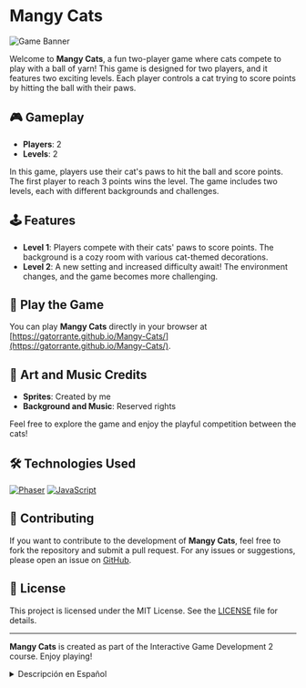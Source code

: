 # Mangy Cats

![Game Banner](https://gatorrante.github.io/Mangy-Cats/img/Screenshot%202024-08-26%20015831.png)

Welcome to **Mangy Cats**, a fun two-player game where cats compete to play with a ball of yarn! This game is designed for two players, and it features two exciting levels. Each player controls a cat trying to score points by hitting the ball with their paws.

## 🎮 Gameplay

- **Players**: 2
- **Levels**: 2

In this game, players use their cat's paws to hit the ball and score points. The first player to reach 3 points wins the level. The game includes two levels, each with different backgrounds and challenges.

## 🕹️ Features

- **Level 1**: Players compete with their cats' paws to score points. The background is a cozy room with various cat-themed decorations.
- **Level 2**: A new setting and increased difficulty await! The environment changes, and the game becomes more challenging.

## 🚀 Play the Game

You can play **Mangy Cats** directly in your browser at [https://gatorrante.github.io/Mangy-Cats/](https://gatorrante.github.io/Mangy-Cats/).

## 🎨 Art and Music Credits

- **Sprites**: Created by me
- **Background and Music**: Reserved rights

Feel free to explore the game and enjoy the playful competition between the cats!

## 🛠️ Technologies Used

[![Phaser](https://img.shields.io/badge/Phaser-3.55.2-blue)](https://phaser.io/)
[![JavaScript](https://img.shields.io/badge/JavaScript-ES6-yellow)](https://developer.mozilla.org/en-US/docs/Web/JavaScript)

## 🤝 Contributing

If you want to contribute to the development of **Mangy Cats**, feel free to fork the repository and submit a pull request. For any issues or suggestions, please open an issue on [GitHub](https://github.com/Gatorrante/Mangy-Cats).

## 📜 License

This project is licensed under the MIT License. See the [LICENSE](LICENSE) file for details.

---

**Mangy Cats** is created as part of the Interactive Game Development 2 course. Enjoy playing!
<details>
<summary>Descripción en Español</summary>

# Mangy Cats

![Banner del Juego](https://gatorrante.github.io/Mangy-Cats/img/Screenshot%202024-08-26%20015831.png)

Bienvenido a **Mangy Cats**, un divertido juego para dos jugadores donde los gatos compiten para jugar con una bola de hilo. Este juego está diseñado para dos jugadores y presenta dos emocionantes niveles. Cada jugador controla un gato que intenta marcar puntos golpeando la bola con sus patas.

## 🎮 Jugabilidad

- **Jugadores**: 2
- **Niveles**: 2

En este juego, los jugadores usan las patas de su gato para golpear la bola y marcar puntos. El primer jugador en alcanzar 3 puntos gana el nivel. El juego incluye dos niveles, cada uno con fondos y desafíos diferentes.

## 🕹️ Características

- **Nivel 1**: Los jugadores compiten con las patas de sus gatos para marcar puntos. El fondo es una habitación acogedora con varias decoraciones temáticas de gatos.
- **Nivel 2**: ¡Un nuevo entorno y una dificultad aumentada te esperan! El ambiente cambia y el juego se vuelve más desafiante.

## 🚀 Juega el Juego

Puedes jugar a **Mangy Cats** directamente en tu navegador en [https://gatorrante.github.io/Mangy-Cats/](https://gatorrante.github.io/Mangy-Cats/).

## 🎨 Créditos de Arte y Música

- **Sprites**: Creación de [Tu Nombre]
- **Fondos y Música**: Derechos reservados

¡Explora el juego y disfruta de la competencia juguetona entre los gatos!

## 🛠️ Tecnologías Utilizadas

[![Phaser](https://img.shields.io/badge/Phaser-3.55.2-blue)](https://phaser.io/)
[![JavaScript](https://img.shields.io/badge/JavaScript-ES6-yellow)](https://developer.mozilla.org/en-US/docs/Web/JavaScript)

## 🤝 Contribuciones

Si quieres contribuir al desarrollo de **Mangy Cats**, siéntete libre de bifurcar el repositorio y enviar un pull request. Para cualquier problema o sugerencia, por favor abre un problema en [GitHub](https://github.com/Gatorrante/Mangy-Cats).

## 📜 Licencia

Este proyecto está licenciado bajo la Licencia MIT. Consulta el archivo [LICENSE](LICENSE) para más detalles.

---

**Mangy Cats** es creado como parte del curso de Desarrollo de Juegos Interactivos 2. ¡Disfruta jugando!

</details>
